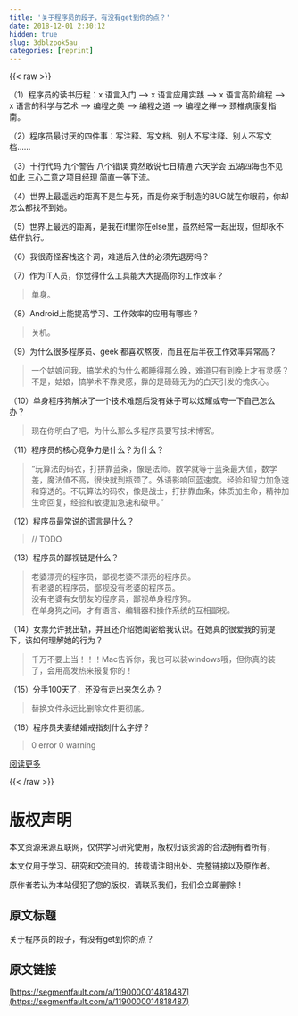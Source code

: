 ```yaml
---
title: '关于程序员的段子，有没有get到你的点？' 
date: 2018-12-01 2:30:12
hidden: true
slug: 3dblzpok5au
categories: [reprint]
---
```


{{< raw >}}

                    
<p>（1）程序员的读书历程：x 语言入门 —&gt; x 语言应用实践 —&gt; x 语言高阶编程 —&gt; x 语言的科学与艺术 —&gt; 编程之美 —&gt; 编程之道 —&gt; 编程之禅—&gt; 颈椎病康复指南。</p>
<p>（2）程序员最讨厌的四件事：写注释、写文档、别人不写注释、别人不写文档……</p>
<p>（3）十行代码 九个警告 八个错误 竟然敢说七日精通 六天学会 五湖四海也不见如此 三心二意之项目经理 简直一等下流。</p>
<p>（4）世界上最遥远的距离不是生与死，而是你亲手制造的BUG就在你眼前，你却怎么都找不到她。</p>
<p>（5）世界上最远的距离，是我在if里你在else里，虽然经常一起出现，但却永不结伴执行。</p>
<p>（6）我很奇怪客栈这个词，难道后入住的必须先退房吗？</p>
<p>（7）作为IT人员，你觉得什么工具能大大提高你的工作效率？</p>
<blockquote>单身。</blockquote>
<p>（8）Android上能提高学习、工作效率的应用有哪些？</p>
<blockquote>关机。</blockquote>
<p>（9）为什么很多程序员、geek 都喜欢熬夜，而且在后半夜工作效率异常高？</p>
<blockquote>一个姑娘问我，搞学术的为什么都睡得那么晚，难道只有到晚上才有灵感？不是，姑娘，搞学术不靠灵感，靠的是碌碌无为的白天引发的愧疚心。</blockquote>
<p>（10）单身程序狗解决了一个技术难题后没有妹子可以炫耀或夸一下自己怎么办？</p>
<blockquote>现在你明白了吧，为什么那么多程序员要写技术博客。</blockquote>
<p>（11）程序员的核心竞争力是什么？为什么？</p>
<blockquote>“玩算法的码农，打拼靠蓝条，像是法师。数学就等于蓝条最大值，数学差，魔法值不高，很快就到瓶颈了。外语影响回蓝速度。经验和智力加急速和穿透的。不玩算法的码农，像是战士，打拼靠血条，体质加生命，精神加生命回复，经验和敏捷加急速和破甲。”</blockquote>
<p>（12）程序员最常说的谎言是什么？</p>
<blockquote>// TODO</blockquote>
<p>（13）程序员的鄙视链是什么？</p>
<blockquote>老婆漂亮的程序员，鄙视老婆不漂亮的程序员。 <br>有老婆的程序员，鄙视没有老婆的程序员。<br>没有老婆有女朋友的程序员，鄙视单身程序狗。<br>在单身狗之间，才有语言、编辑器和操作系统的互相鄙视。</blockquote>
<p>（14）女票允许我出轨，并且还介绍她闺密给我认识。在她真的很爱我的前提下，该如何理解她的行为？</p>
<blockquote>千万不要上当！！！Mac告诉你，我也可以装windows哦，但你真的装了，会用高发热来报复你的！</blockquote>
<p>（15）分手100天了，还没有走出来怎么办？</p>
<blockquote>替换文件永远比删除文件更彻底。</blockquote>
<p>（16）程序员夫妻结婚戒指刻什么字好？</p>
<blockquote>0 error 0 warning</blockquote>
<p><a href="https://segmentfault.com/u/webing123">阅读更多</a></p>

                
{{< /raw >}}

# 版权声明
本文资源来源互联网，仅供学习研究使用，版权归该资源的合法拥有者所有，

本文仅用于学习、研究和交流目的。转载请注明出处、完整链接以及原作者。

原作者若认为本站侵犯了您的版权，请联系我们，我们会立即删除！

## 原文标题
关于程序员的段子，有没有get到你的点？

## 原文链接
[https://segmentfault.com/a/1190000014818487](https://segmentfault.com/a/1190000014818487)

